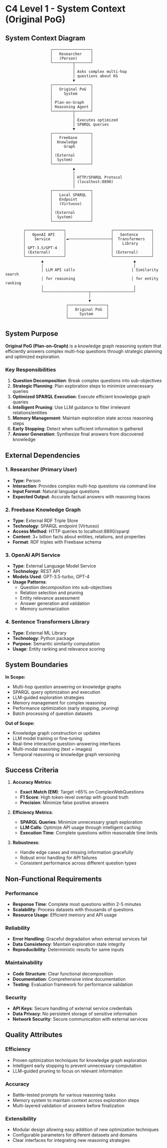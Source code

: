 # C4 Level 1 - System Context (Original PoG)

## System Context Diagram

```
                    ┌─────────────────┐
                    │   Researcher    │
                    │   (Person)      │
                    └─────────┬───────┘
                              │
                              │ Asks complex multi-hop
                              │ questions about KG
                              ▼
                    ┌─────────────────┐
                    │   Original PoG  │
                    │     System      │
                    │                 │
                    │ Plan-on-Graph   │
                    │ Reasoning Agent │
                    └─────────┬───────┘
                              │
                              │ Executes optimized
                              │ SPARQL queries
                              ▼
                    ┌─────────────────┐
                    │   Freebase      │
                    │  Knowledge      │
                    │     Graph       │
                    │                 │
                    │ (External       │
                    │  System)        │
                    └─────────────────┘
                              ▲
                              │
                              │ HTTP/SPARQL Protocol
                              │ (localhost:8890)
                              │
                    ┌─────────────────┐
                    │   Local SPARQL  │
                    │   Endpoint      │
                    │   (Virtuoso)    │
                    │                 │
                    │ (External       │
                    │  System)        │
                    └─────────────────┘

        ┌─────────────────┐                    ┌─────────────────┐
        │   OpenAI API    │                    │   Sentence      │
        │    Service      │◄───────────────────┤  Transformers   │
        │                 │                    │    Library      │
        │ GPT-3.5/GPT-4   │                    │                 │
        │ (External)      │                    │ (External)      │
        └─────────────────┘                    └─────────────────┘
                ▲                                        ▲
                │                                        │
                │ LLM API calls                         │ Similarity search
                │ for reasoning                         │ for entity ranking
                │                                        │
                └────────────────────┬───────────────────┘
                                     │
                                     ▼
                           ┌─────────────────┐
                           │   Original PoG  │
                           │     System      │
                           └─────────────────┘
```

## System Purpose

**Original PoG (Plan-on-Graph)** is a knowledge graph reasoning system that efficiently answers complex multi-hop questions through strategic planning and optimized exploration.

### Key Responsibilities

1. **Question Decomposition**: Break complex questions into sub-objectives
2. **Strategic Planning**: Plan exploration steps to minimize unnecessary queries
3. **Optimized SPARQL Execution**: Execute efficient knowledge graph queries
4. **Intelligent Pruning**: Use LLM guidance to filter irrelevant relations/entities
5. **Memory Management**: Maintain exploration state across reasoning steps
6. **Early Stopping**: Detect when sufficient information is gathered
7. **Answer Generation**: Synthesize final answers from discovered knowledge

## External Dependencies

### 1. Researcher (Primary User)

- **Type**: Person
- **Interaction**: Provides complex multi-hop questions via command line
- **Input Format**: Natural language questions
- **Expected Output**: Accurate factual answers with reasoning traces

### 2. Freebase Knowledge Graph

- **Type**: External RDF Triple Store
- **Technology**: SPARQL endpoint (Virtuoso)
- **Access Method**: HTTP queries to localhost:8890/sparql
- **Content**: 3+ billion facts about entities, relations, and properties
- **Format**: RDF triples with Freebase schema

### 3. OpenAI API Service

- **Type**: External Language Model Service
- **Technology**: REST API
- **Models Used**: GPT-3.5-turbo, GPT-4
- **Usage Patterns**:
  - Question decomposition into sub-objectives
  - Relation selection and pruning
  - Entity relevance assessment
  - Answer generation and validation
  - Memory summarization

### 4. Sentence Transformers Library

- **Type**: External ML Library
- **Technology**: Python package
- **Purpose**: Semantic similarity computation
- **Usage**: Entity ranking and relevance scoring

## System Boundaries

**In Scope:**

- Multi-hop question answering on knowledge graphs
- SPARQL query optimization and execution
- LLM-guided exploration strategies
- Memory management for complex reasoning
- Performance optimization (early stopping, pruning)
- Batch processing of question datasets

**Out of Scope:**

- Knowledge graph construction or updates
- LLM model training or fine-tuning
- Real-time interactive question-answering interfaces
- Multi-modal reasoning (text + images)
- Temporal reasoning or knowledge graph versioning

## Success Criteria

1. **Accuracy Metrics**:

   - **Exact Match (EM)**: Target >65% on ComplexWebQuestions
   - **F1 Score**: High token-level overlap with ground truth
   - **Precision**: Minimize false positive answers

2. **Efficiency Metrics**:

   - **SPARQL Queries**: Minimize unnecessary graph exploration
   - **LLM Calls**: Optimize API usage through intelligent caching
   - **Execution Time**: Complete questions within reasonable time limits

3. **Robustness**:
   - Handle edge cases and missing information gracefully
   - Robust error handling for API failures
   - Consistent performance across different question types

## Non-Functional Requirements

### Performance

- **Response Time**: Complete most questions within 2-5 minutes
- **Scalability**: Process datasets with thousands of questions
- **Resource Usage**: Efficient memory and API usage

### Reliability

- **Error Handling**: Graceful degradation when external services fail
- **Data Consistency**: Maintain exploration state integrity
- **Reproducibility**: Deterministic results for same inputs

### Maintainability

- **Code Structure**: Clear functional decomposition
- **Documentation**: Comprehensive inline documentation
- **Testing**: Evaluation framework for performance validation

### Security

- **API Keys**: Secure handling of external service credentials
- **Data Privacy**: No persistent storage of sensitive information
- **Network Security**: Secure communication with external services

## Quality Attributes

### Efficiency

- Proven optimization techniques for knowledge graph exploration
- Intelligent early stopping to prevent unnecessary computation
- LLM-guided pruning to focus on relevant information

### Accuracy

- Battle-tested prompts for various reasoning tasks
- Memory system to maintain context across exploration steps
- Multi-layered validation of answers before finalization

### Extensibility

- Modular design allowing easy addition of new optimization techniques
- Configurable parameters for different datasets and domains
- Clear interfaces for integrating new reasoning strategies
